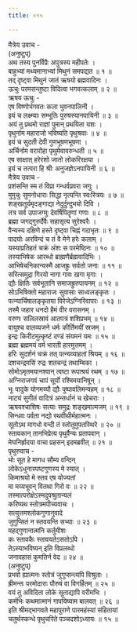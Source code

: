 ```yaml
---
title: ०१५

---
```

मैत्रेय उवाच -  
(अनुष्टुप्)  
अथ तस्य पुनर्विप्रैः अपुत्रस्य महीपतेः ।  
बाहुभ्यां मथ्यमानाभ्यां मिथुनं समपद्यत ॥ १ ॥  
तद् दृष्ट्वा मिथुनं जातं ऋषयो ब्रह्मवादिनः ।  
ऊचुः परमसन्तुष्टा विदित्वा भगवत्कलाम् ॥ २ ॥  
ऋषय ऊचुः -  
एष विष्णोर्भगवतः कला भुवनपालिनी ।  
इयं च लक्ष्म्याः सम्भूतिः पुरुषस्यानपायिनी ॥ ३ ॥  
अयं तु प्रथमो राज्ञां पुमान् प्रथयिता यशः ।  
पृथुर्नाम महाराजो भविष्यति पृथुश्रवाः ॥ ४ ॥  
इयं च सुदती देवी गुणभूषणभूषणा ।  
अर्चिर्नाम वरारोहा पृथुमेवावरुन्धती ॥ ५ ॥  
एष साक्षात् हरेरंशो जातो लोकरिरक्षया ।  
इयं च तत्परा हि श्रीः अनुजज्ञेऽनपायिनी ॥ ६ ॥  
मैत्रेय उवाच -  
प्रशंसन्ति स्म तं विप्रा गन्धर्वप्रवरा जगुः ।  
मुमुचुः सुमनोधाराः सिद्धा नृत्यन्ति स्वःस्त्रियः ॥ ७ ॥  
शङ्‌खतूर्यमृदङ्‌गाद्या नेदुर्दुन्दुभयो दिवि ।  
तत्र सर्व उपाजग्मुः देवर्षिपितॄणां गणाः ॥ ८ ॥  
ब्रह्मा जगद्गुरुर्देवैः सहासृत्य सुरेश्वरैः ।  
वैन्यस्य दक्षिणे हस्ते दृष्ट्वा चिह्नं गदाभृतः ॥ ९ ॥  
पादयोः अरविन्दं च तं वै मेने हरेः कलाम् ।  
यस्याप्रतिहतं चक्रं अंशः स परमेष्ठिनः ॥ १० ॥  
तस्याभिषेक आरब्धो ब्राह्मणैर्ब्रह्मवादिभिः ।  
आभिषेचनिकान्यस्मै आजह्रुः सर्वतो जनाः ॥ ११ ॥  
सरित्समुद्रा गिरयो नागा गावः खगा मृगाः ।  
द्यौः क्षितिः सर्वभूतानि समाजह्रुरुपायनम् ॥ १२ ॥  
सोऽभिषिक्तो महाराजः सुवासाः साध्वलङ्‌कृतः ।  
पत्न्यार्चिषालङ्‌कृतया विरेजेऽग्निरिवापरः ॥ १३ ॥  
तस्मै जहार धनदो हैमं वीर वरासनम् ।  
वरुणः सलिलस्रावं आतपत्रं शशिप्रभम् ॥ १४ ॥  
वायुश्च वालव्यजने धर्मः कीर्तिमयीं स्रजम् ।  
इन्द्रः किरीटमुत्कृष्टं दण्डं संयमनं यमः ॥ १५ ॥  
ब्रह्मा ब्रह्ममयं वर्म भारती हारमुत्तमम् ।  
हरिः सुदर्शनं चक्रं तत् पत्न्यव्याहतां श्रियम् ॥ १६ ॥  
दशचन्द्रमसिं रुद्रः शतचन्द्रं तथाम्बिका ।  
सोमोऽमृतमयानश्वान् त्वष्टा रूपाश्रयं रथम् ॥ १७ ॥  
अग्निराजगवं चापं सूर्यो रश्मिमयानिषून् ।  
भूः पादुके योगमय्यौ द्यौः पुष्पावलिमन्वहम् ॥ १८ ॥  
नाट्यं सुगीतं वादित्रं अन्तर्धानं च खेचराः ।  
ऋषयश्चाशिषः सत्याः समुद्रः शङ्‌खमात्मजम् ॥ १९ ॥  
सिन्धवः पर्वता नद्यो रथवीथीर्महात्मनः ।  
सूतोऽथ मागधो वन्दी तं स्तोतुमुपतस्थिरे ॥ २० ॥  
स्तावकान् तानभिप्रेत्य पृथुर्वैन्यः प्रतापवान् ।  
मेघनिर्ह्रादया वाचा प्रहसन् इदमब्रवीत् ॥ २१ ॥  
पृथुरुवाच -  
भोः सूत हे मागध सौम्य वन्दिन्  
लोकेऽधुनास्पष्टगुणस्य मे स्यात् ।  
किमाश्रयो मे स्तव एष योज्यतां  
मा मय्यभूवन् वितथा गिरो वः ॥ २२ ॥  
तस्मात्परोक्षेऽस्मदुपश्रुतान्यलं  
करिष्यथ स्तोत्रमपीच्यवाचः ।  
सत्युत्तमश्लोकगुणानुवादे  
जुगुप्सितं न स्तवयन्ति सभ्याः ॥ २३ ॥  
महद्गुणानात्मनि कर्तुमीशः  
कः स्तावकैः स्तावयतेऽसतोऽपि ।  
तेऽस्याभविष्यन् इति विप्रलब्धो  
जनावहासं कुमतिर्न वेद ॥ २४ ॥  
(अनुष्टुप्)  
प्रभवो ह्यात्मनः स्तोत्रं जुगुप्सन्त्यपि विश्रुताः ।  
ह्रीमन्तः परमोदाराः पौरुषं वा विगर्हितम् ॥ २५ ॥  
वयं तु अविदिता लोके सूताद्यापि वरीमभिः ।  
कर्मभिः कथमात्मानं गापयिष्याम बालवत् ॥ २६ ॥  
इति श्रीमद्‌भागवते महापुराणे पारमहंस्यां संहितायां  
चतुर्थस्कन्धे पृथुचरिते पञ्चदशोऽध्यायः ॥ १५ ॥